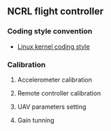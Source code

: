 ## NCRL flight controller

### Coding style convention

* [Linux kernel coding style](https://www.kernel.org/doc/html/v4.10/process/coding-style.html)

### Calibration

1. Accelerometer calibration

2. Remote controller calibration

3. UAV parameters setting

4. Gain tunning
